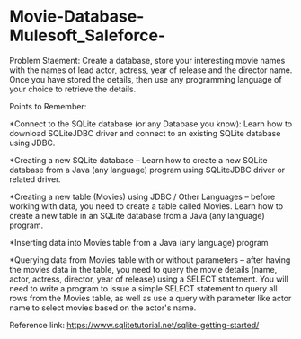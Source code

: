 # Movie-Database-Mulesoft_Saleforce-

Problem Staement:
Create a database, store your interesting movie names with the names of lead actor, actress, year of release and the director name. Once you have stored the details, then use any programming language of your choice to retrieve the details.

Points to Remember:

*Connect to the SQLite database (or any Database you know): Learn how to download SQLiteJDBC driver and connect to an existing SQLite database using JDBC.

*Creating a new SQLite database – Learn how to create a new SQLite database from a Java (any language) program using SQLiteJDBC driver or related driver.

*Creating a new table (Movies) using JDBC / Other Languages – before working with data, you need to create a table called Movies. Learn how to create a new table in an SQLite database from a Java (any language) program.

*Inserting data into Movies table from a Java (any language) program

*Querying data from Movies table with or without parameters – after having the movies data in the table, you need to query the movie details (name, actor, actress, director, year of release) using a SELECT statement. You will need to write a program to issue a simple SELECT statement to query all rows from the Movies table, as well as use a query with parameter like actor name to select movies based on the actor's name.

Reference link:
https://www.sqlitetutorial.net/sqlite-getting-started/
